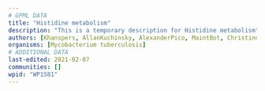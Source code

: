 ```yaml
---
# GPML DATA
title: "Histidine metabolism"
description: "This is a temporary description for Histidine metabolism"
authors: [Khanspers, AllanKuchinsky, AlexanderPico, MaintBot, Christine Chichester, Mkutmon, Egonw, DeSl]
organisms: [Mycobacterium tuberculosis]
# ADDITIONAL DATA
last-edited: 2021-02-07
communities: []
wpid: "WP1581"
---
```


